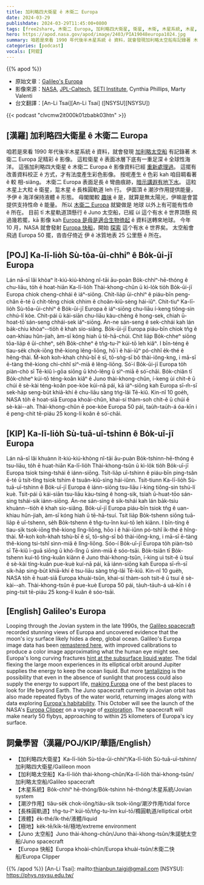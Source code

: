 ```yaml
---
title: 加利略四大衛星 ê 木衛二 Europa
date: 2024-03-29
publishdate: 2024-03-29T11:45:00+0800
tags: [free2share, 木衛二 Europa, 加利略四大衛星, 衛星, 木衛, 木星系統, 木星, 加利略太空船, 潮汐力, 長株圓, 長株圓軌道, 潮汐作用, Juno 太空船, Europa 快船]
hero: https://apod.nasa.gov/apod/image/2403/PIA19048europa1024.jpg
summary: 咱若是來看 1990 年代後半木星系統 ê 資料，就會發現加利略太空船有記錄著 木衛二 Europa 足精彩 ê 影像。
categories: [podcast]
vocals: [阿錕]
---
```


{{% apod %}}

- 原始文章：[Galileo's Europa](https://apod.nasa.gov/apod/ap240329.html)
- 影像來源：[NASA](https://www.nasa.gov/), [JPL-Caltech](http://www.jpl.nasa.gov/), [SETI Institute](http://www.seti.org), Cynthia Phillips, Marty Valenti
- 台文翻譯：[An-Li Tsai][An-Li Tsai] ([NSYSU][NSYSU])

{{< podcast "clvcmw2it000k01zbabk03htn" >}}

## [漢羅] 加利略四大衛星 ê 木衛二 Europa
咱若是來看 1990 年代後半木星系統 ê 資料，就會發現 [加利略太空船][Galileo spacecraft] 有記錄著 木衛二 Europa 足精彩 ê 影像。
這粒衛星 ê 表面冰層下底有一重足深 ê 全球性海洋。
這張加利略四大衛星 ê 木衛二 Europa ê 影像資料已經 [重新處理過][remastered here]。
這擺有改善資料校正 ê 方式，才有法度產生彩色影像。
按呢產生 ê 色彩 kah 咱目睭看著 ê 較 相-siâng。
木衛二 Europa 表面足長 ê 彎曲痕跡，[暗示講遐有地下水][hint at the subsurface liquid water]。
這粒木星上大粒 ê 衛星，踅木星 ê 長株圓軌道 leh 行。
伊面頂 ê 潮汐作用提供能量，予伊 ê 海洋保持液體 ê 形態。
毋閣閣較 [趣味][tantalizing] ê 是，就算是無太陽光，伊嘛是會當提供支持性命 ê 能量。
所以 [木衛二 Europa][making Europa] 就變做是 地球 以外上有可能有性命 ê 所在。
目前 tī 木星軌道頂懸行 ê Juno 太空船，已經 ùi 這个有水 ê 世界頂懸 飛過幾若擺，kā 影像 kah [Europa 是毋是適合生物徛起][Europa's habitability] ê 資料送轉來地球。
今年 10 月，NASA 就會發射 [Europa 快船][Europa Clipper]，開始 [探索][exploration] 這个有水 ê 世界矣。
太空船會飛過 Europa 50 擺，沓沓仔倚近 伊 ê 冰質地表 25 公里懸 ê 所在。


## [POJ] Ka-lī-lio̍h Sù-tōa-ūi-chhiⁿ ê Bo̍k-ūi-jī Europa
Lán nā-sī lâi khòaⁿ i̍t-kiú-kiú-khòng nî-tāi āu-poàn Bo̍k-chhiⁿ-hē-thóng ê chu-liāu, to̍h ē hoat-hiān Ka-lī-lio̍h Thài-khong-chûn ū kì-lo̍k tio̍h Bo̍k-ūi-jī Europa chiok cheng-chhái ê iáⁿ-siōng.
Chi̍t-lia̍p ūi-chhiⁿ ê piáu-bīn peng-chân ē-té ū chi̍t-têng chiok chhim ê choân-kiû-sèng hái-iûⁿ.
Chit-tiuⁿ Ka-lī-lio̍h Sù-tōa-ūi-chhiⁿ ê Bo̍k-ūi-jī Europa ê iáⁿ-siōng chu-liāu í-keng tiông-sin chhú-lí kòe.
Chit-pái ū kái-siān chu-liāu kàu-chèng ê hong-sek, chiah ū-hoat-tō͘ sán-seng chhái-sek iáⁿ-siōng.
Án-ne sán-seng ê sek-chhái kah lán ba̍k-chiu khòaⁿ--tio̍h ê khah sio-siâng.
Bo̍k-ūi-jī Europa piáu-bīn chiok tn̂g ê oan-khiau hûn-jiah, àm-sī kóng hiah ū tē-hā-chúi.
Chit lia̍p Bo̍k-chheⁿ siōng tōa-lia̍p ê ūi-chheⁿ, se̍h Bo̍k-chheⁿ ê tn̂g-tu-îⁿ kúi-tō leh kiâⁿ.
I bīn-téng ê tiau-se̍k chok-iōng thê-kiong lêng-liōng, hō͘ i ê hái-iûⁿ pó-chhî e̍k-thé ê hêng-thài.
M̄-koh koh-khah chhù-bī ê sī, tō-sǹg-sī bô thài-iông-kng, i mā-sī ē-tàng thê-kiong chi-chhî sìⁿ-miā ê lêng-liōng.
Só͘-í Bo̍k-ūi-jī Europa to̍h piàn-chò sī Tē-kiû ì-gōa siōng ū khó-lêng ū sìⁿ-miā ê só͘-chāi.
Bo̍k-chiân tī Bo̍k-chheⁿ kúi-tō téng-koân kiâⁿ ê Juno thài-khong-chûn, í-keng ùi chit-ê ū chúi ê sè-kài téng-koân poe-kòe kúi-nā pái, kā iáⁿ-siōng kah Europa sī-m̄-sī sek-ha̍p seng-bu̍t khiā-khí ê chu-liāu sàng tńg-lâi Tē-kiû.
Kin-nî 10 goe̍h, NASA to̍h ē hoat-siā Europa khoài-chûn, khai-sí thàm-soh chit-ê ū chúi ê sè-kài--ah.
Thài-khong-chûn ē poe-kòe Europa 50 pái, tau̍h-tau̍h-á óa-kīn i ê peng-chit tē-piáu 25 kong-lí koân ê só͘-chāi.

## [KIP] Ka-lī-lio̍h Sù-tuā-uī-tshinn ê Bo̍k-uī-jī Europa
Lán nā-sī lâi khuànn i̍t-kiú-kiú-khòng nî-tāi āu-puàn Bo̍k-tshinn-hē-thóng ê tsu-liāu, to̍h ē huat-hiān Ka-lī-lio̍h Thài-khong-tsûn ū kì-lo̍k tio̍h Bo̍k-uī-jī Europa tsiok tsing-tshái ê iánn-siōng.
Tsi̍t-lia̍p uī-tshinn ê piáu-bīn ping-tsân ē-té ū tsi̍t-tîng tsiok tshim ê tsuân-kiû-sìng hái-iûnn.
Tsit-tiunn Ka-lī-lio̍h Sù-tuā-uī-tshinn ê Bo̍k-uī-jī Europa ê iánn-siōng tsu-liāu í-king tiông-sin tshú-lí kuè.
Tsit-pái ū kái-siān tsu-liāu kàu-tsìng ê hong-sik, tsiah ū-huat-tōo sán-sing tshái-sik iánn-siōng.
Án-ne sán-sing ê sik-tshái kah lán ba̍k-tsiu khuànn--tio̍h ê khah sio-siâng.
Bo̍k-uī-jī Europa piáu-bīn tsiok tn̂g ê uan-khiau hûn-jiah, àm-sī kóng hiah ū tē-hā-tsuí.
Tsit lia̍p Bo̍k-tshenn siōng tuā-lia̍p ê uī-tshenn, se̍h Bo̍k-tshenn ê tn̂g-tu-înn kuí-tō leh kiânn.
I bīn-tíng ê tiau-si̍k tsok-iōng thê-kiong lîng-liōng, hōo i ê hái-iûnn pó-tshî i̍k-thé ê hîng-thài.
M̄-koh koh-khah tshù-bī ê sī, tō-sǹg-sī bô thài-iông-kng, i mā-sī ē-tàng thê-kiong tsi-tshî sìnn-miā ê lîng-liōng.
Sóo-í Bo̍k-uī-jī Europa to̍h piàn-tsò sī Tē-kiû ì-guā siōng ū khó-lîng ū sìnn-miā ê sóo-tsāi.
Bo̍k-tsiân tī Bo̍k-tshenn kuí-tō tíng-kuân kiânn ê Juno thài-khong-tsûn, í-king uì tsit-ê ū tsuí ê sè-kài tíng-kuân pue-kuè kuí-nā pái, kā iánn-siōng kah Europa sī-m̄-sī sik-ha̍p sing-bu̍t khiā-khí ê tsu-liāu sàng tńg-lâi Tē-kiû.
Kin-nî 10 gue̍h, NASA to̍h ē huat-siā Europa khuài-tsûn, khai-sí thàm-soh tsit-ê ū tsuí ê sè-kài--ah.
Thài-khong-tsûn ē pue-kuè Europa 50 pái, ta̍uh-ta̍uh-á uá-kīn i ê ping-tsit tē-piáu 25 kong-lí kuân ê sóo-tsāi.

## [English] Galileo's Europa
Looping through the Jovian system in the late 1990s, the [Galileo spacecraft][Galileo spacecraft] recorded stunning views of Europa and uncovered evidence that the moon's icy surface likely hides a deep, global ocean.
Galileo's Europa image data has been [remastered here][remastered here], with improved calibrations to produce a color image approximating what the human eye might see.
Europa's long curving fractures [hint at the subsurface liquid water][hint at the subsurface liquid water].
The tidal flexing the large moon experiences in its elliptical orbit around Jupiter supplies the energy to keep the ocean liquid.
But more [tantalizing][tantalizing] is the possibility that even in the absence of sunlight that process could also supply the energy to support life, [making Europa][making Europa] one of the best places to look for life beyond Earth.
The Juno spacecraft currently in Jovian orbit has also made repeated flybys of the water world, returning images along with data exploring [Europa's habitability][Europa's habitability].
This October will see the launch of the NASA's [Europa Clipper][Europa Clipper] on a voyage of [exploration][exploration].
The spacecraft will make nearly 50 flybys, approaching to within 25 kilometers of Europa's icy surface.

## 詞彙學習（漢羅/POJ/KIP/華語/English）
- 【加利略四大衛星】Ka-lī-lio̍h Sù-tōa-ūi-chhiⁿ/Ka-lī-lio̍h Sù-tuā-uī-tshinn/加利略四大衛星/Galileon moon
- 【加利略太空船】Ka-lī-lio̍h thài-khong-chûn/Ka-lī-lio̍h thài-khong-tsûn/加利略太空船/Galileo spacecraft
- 【木星系統】Bo̍k-chhiⁿ hē-thóng/Bo̍k-tshinn hē-thóng/木星系統/Jovian system
- 【潮汐作用】tiâu-se̍k chok-iōng/tiâu-si̍k tsok-iōng/潮汐作用/tidal force
- 【長株圓軌道】tn̂g-tu-îⁿ kúi-tō/tn̂g-tu-înn kuí-tō/橢圓軌道/elliptical orbit
- 【液體】e̍k-thé/i̍k-thé/液體/liquid
- 【極地】ke̍k-tē/ki̍k-tē/極地/extreme environment
- 【Juno 太空船】Juno thài-khong-chûn/Juno thài-khong-tsûn/朱諾號太空船/Juno spacecraft
- 【Europa 快船】Europa khoài-chûn/Europa khuài-tsûn/木衛二快船/Europa Clipper

{{% /apod %}}
[An-Li Tsai]: mailto:thianbun.taigi@gmail.com
[NSYSU]: https://phys.nsysu.edu.tw/

[copyright]: https://apod.nasa.gov/apod/fap/lib/about_apod.html#srapply
[License]: https://creativecommons.org/licenses/by/3.0/

[Galileo spacecraft]:https://solarsystem.nasa.gov/galileo/
[remastered here]:https://photojournal.jpl.nasa.gov/catalog/?IDNumber=PIA19048
[hint at the subsurface liquid water]:https://www.nasa.gov/feature/goddard/2019/nasa-scientists-confirm-water-vapor-on-europa
[tantalizing]:https://apod.nasa.gov/apod/ap140919.html
[making Europa]:https://apod.nasa.gov/apod/ap160401.html
[Europa's habitability]:https://www.nasa.gov/missions/juno/nasas-juno-mission-measures-oxygen-production-at-europa/
[Europa Clipper]:https://europa.nasa.gov/
[exploration]:https://www.youtube.com/watch?v=EgWbeDNPD6o
